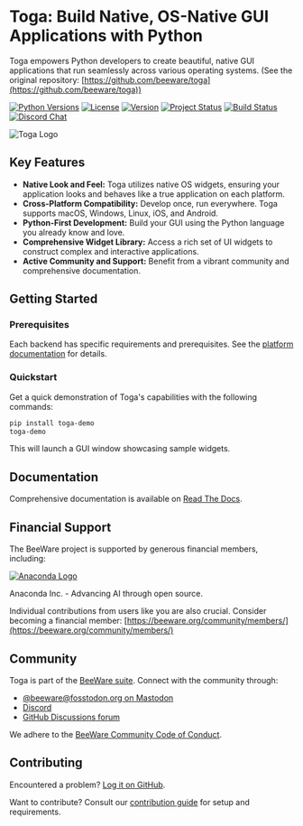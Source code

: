 # Toga: Build Native, OS-Native GUI Applications with Python

Toga empowers Python developers to create beautiful, native GUI applications that run seamlessly across various operating systems.  (See the original repository: [https://github.com/beeware/toga](https://github.com/beeware/toga))

[![Python Versions](https://img.shields.io/pypi/pyversions/toga.svg)](https://pypi.python.org/pypi/toga)
[![License](https://img.shields.io/pypi/l/toga.svg)](https://github.com/beeware/toga/blob/main/LICENSE)
[![Version](https://img.shields.io/pypi/v/toga.svg)](https://pypi.python.org/pypi/toga)
[![Project Status](https://img.shields.io/pypi/status/toga.svg)](https://pypi.python.org/pypi/toga)
[![Build Status](https://github.com/beeware/toga/workflows/CI/badge.svg?branch=main)](https://github.com/beeware/toga/actions)
[![Discord Chat](https://img.shields.io/discord/836455665257021440?label=Discord%20Chat&logo=discord&style=plastic)](https://beeware.org/bee/chat/)

![Toga Logo](https://beeware.org/project/toga/toga.png)

## Key Features

*   **Native Look and Feel:** Toga utilizes native OS widgets, ensuring your application looks and behaves like a true application on each platform.
*   **Cross-Platform Compatibility:** Develop once, run everywhere. Toga supports macOS, Windows, Linux, iOS, and Android.
*   **Python-First Development:** Build your GUI using the Python language you already know and love.
*   **Comprehensive Widget Library:** Access a rich set of UI widgets to construct complex and interactive applications.
*   **Active Community and Support:** Benefit from a vibrant community and comprehensive documentation.

## Getting Started

### Prerequisites

Each backend has specific requirements and prerequisites. See the [platform documentation](https://toga.readthedocs.io/en/latest/reference/platforms/) for details.

### Quickstart

Get a quick demonstration of Toga's capabilities with the following commands:

```bash
pip install toga-demo
toga-demo
```

This will launch a GUI window showcasing sample widgets.

## Documentation

Comprehensive documentation is available on [Read The Docs](https://toga.readthedocs.io).

## Financial Support

The BeeWare project is supported by generous financial members, including:

[![Anaconda Logo](https://beeware.org/community/members/anaconda/anaconda-large.png)](https://anaconda.com/)

Anaconda Inc. - Advancing AI through open source.

Individual contributions from users like you are also crucial. Consider becoming a financial member: [https://beeware.org/community/members/](https://beeware.org/community/members/)

## Community

Toga is part of the [BeeWare suite](https://beeware.org). Connect with the community through:

*   [@beeware@fosstodon.org on Mastodon](https://fosstodon.org/@beeware)
*   [Discord](https://beeware.org/bee/chat/)
*   [GitHub Discussions forum](https://github.com/beeware/toga/discussions)

We adhere to the [BeeWare Community Code of Conduct](https://beeware.org/community/behavior/).

## Contributing

Encountered a problem? [Log it on GitHub](https://github.com/beeware/toga/issues).

Want to contribute?  Consult our [contribution guide](https://toga.readthedocs.io/en/latest/how-to/contribute/index.html) for setup and requirements.